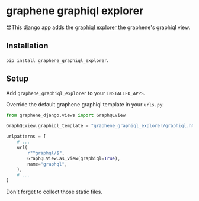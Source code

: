 # graphene graphiql explorer

😎This django app adds the [ graphiql explorer ](https://github.com/OneGraph/graphiql-explorer) the graphene's graphiql view.

## Installation

`pip install graphene_graphiql_explorer`.

## Setup

Add `graphene_graphiql_explorer` to your `INSTALLED_APPS`.

Override the default graphene graphiql template in your `urls.py`:

```python
from graphene_django.views import GraphQLView

GraphQLView.graphiql_template = "graphene_graphiql_explorer/graphiql.html"

urlpatterns = [
    # ...
    url(
        r"^graphql/$",
        GraphQLView.as_view(graphiql=True),
        name="graphql",
    ),
    # ...
]
```

Don't forget to collect those static files.
